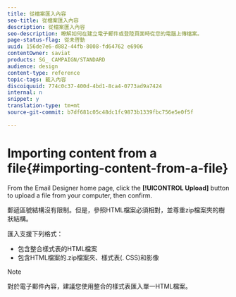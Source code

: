 ```yaml
---
title: 從檔案匯入內容
seo-title: 從檔案匯入內容
description: 從檔案匯入內容
seo-description: 瞭解如何在建立電子郵件或登陸頁面時從您的電腦上傳檔案。
page-status-flag: 從未啓動
uuid: 156de7e6-d882-44fb-8008-fd64762 e6906
contentOwner: saviat
products: SG_ CAMPAIGN/STANDARD
audience: design
content-type: reference
topic-tags: 載入內容
discoiquuid: 774c0c37-400d-4bd1-8ca4-0773ad9a7424
internal: n
snippet: y
translation-type: tm+mt
source-git-commit: b7df681c05c48dc1fc9873b1339fbc756e5e0f5f

---
```



# Importing content from a file{#importing-content-from-a-file}

From the Email Designer home page, click the **[!UICONTROL Upload]** button to upload a file from your computer, then confirm.

郵遞區號結構沒有限制。但是，參照HTML檔案必須相對，並尊重zip檔案夾的樹狀結構。

匯入支援下列格式：

* 包含整合樣式表的HTML檔案
* 包含HTML檔案的.zip檔案夾、樣式表(. CSS)和影像

>[!NOTE]
>
>對於電子郵件內容，建議您使用整合的樣式表匯入單一HTML檔案。

